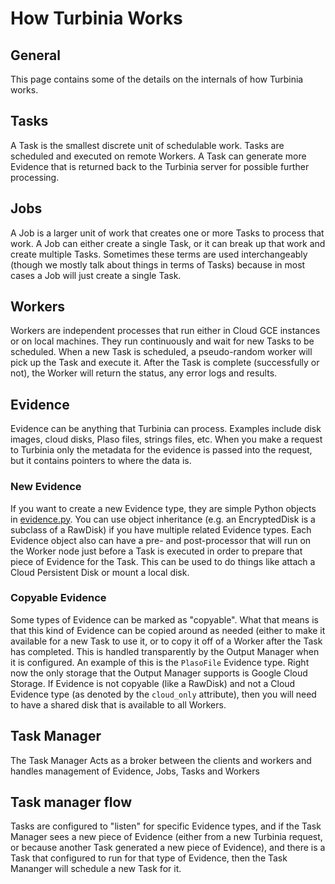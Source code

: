 # How Turbinia Works
## General
This page contains some of the details on the internals of how Turbinia works.

## Tasks
A Task is the smallest discrete unit of schedulable work.  Tasks are scheduled
and executed on remote Workers.  A Task can generate more Evidence that is
returned back to the Turbinia server for possible further processing.

## Jobs
A Job is a larger unit of work that creates one or more Tasks to process that
work.  A Job can either create a single Task, or it can break up that work and
create multiple Tasks.  Sometimes these terms are used interchangeably (though
we mostly talk about things in terms of Tasks) because in most cases a Job will
just create a single Task.

## Workers
Workers are independent processes that run either in Cloud GCE instances or on
local machines.  They run continuously and wait for new Tasks to be scheduled.
When a new Task is scheduled, a pseudo-random worker will pick up the Task and
execute it.  After the Task is complete (successfully or not), the Worker will
return the status, any error logs and results.

## Evidence 
Evidence can be anything that Turbinia can process.  Examples include disk
images, cloud disks, Plaso files, strings files, etc.  When you make a request
to Turbinia only the metadata for the evidence is passed into the request, but
it contains pointers to where the data is.

### New Evidence
If you want to create a new Evidence type, they are simple Python objects in
[evidence.py](https://github.com/google/turbinia/blob/master/turbinia/evidence.py).
You can use object inheritance (e.g. an EncryptedDisk is a subclass of a
RawDisk) if you have multiple related Evidence types.  Each Evidence object also
can have a pre- and post-processor that will run on the Worker node just before
a Task is executed in order to prepare that piece of Evidence for the Task.
This can be used to do things like attach a Cloud Persistent Disk or mount a
local disk.

### Copyable Evidence
Some types of Evidence can be marked as "copyable".  What that means is that
this kind of Evidence can be copied around as needed (either to make it
available for a new Task to use it, or to copy it off of a Worker after the Task
has completed.  This is handled transparently by the Output Manager when it is
configured.  An example of this is the `PlasoFile` Evidence type.  Right now the
only storage that the Output Manager supports is Google Cloud Storage.  If
Evidence is not copyable (like a RawDisk) and not a Cloud Evidence type (as
denoted by the `cloud_only` attribute), then you will need to have a shared disk
that is available to all Workers.

## Task Manager
The Task Manager Acts as a broker between the clients and workers
and handles management of Evidence, Jobs, Tasks and Workers

## Task manager flow
Tasks are configured to "listen" for specific Evidence types, and if the Task
Manager sees a new piece of Evidence (either from a new Turbinia request, or
because another Task generated a new piece of Evidence), and there is a Task
that configured to run for that type of Evidence, then the Task Mananger will
schedule a new Task for it.
